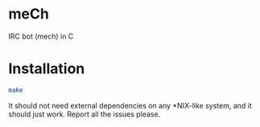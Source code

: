 meCh
====

IRC bot (mech) in C

Installation
============

```sh
make
```

It should not need external dependencies on any \*NIX-like system,
and it should just work. Report all the issues please.
